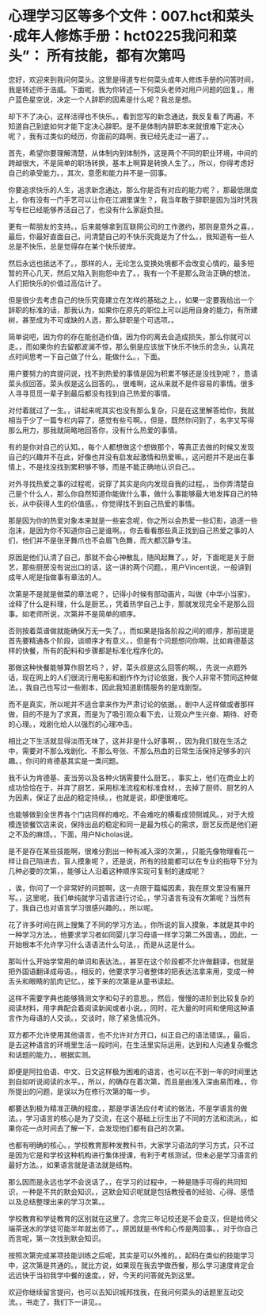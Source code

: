 # 心理学习区等多个文件：007.hct和菜头·成年人修炼手册：hct0225我问和菜头”： 所有技能，都有次第吗

您好，欢迎来到我问何菜头。这里是得道专栏何菜头成年人修炼手册的问答时间，我是转述师于浩威。下面呢，我为你转述一下何菜头老师对用户问题的回复。，用户蓝色星空说，决定一个人辞职的因素是什么呢？我总是想。

却下不了决心，这样活得也不快乐。，看到您写的新念通达，我反复看了两遍，不知道自己到底如何才能下定决心辞职。是不是体制内辞职本来就很难下定决心呢？，我有过类似的经历，你面前的路啊，我已经先走过一遍了。。

首先，希望你要理解清楚，从体制内到体制外，这是两个不同的职业环境，中间的跨越很大，不是简单的职场转换，基本上啊算是转换人生了。，所以，你得考虑好自己的承受能力。，其次，意愿和能力并不是一回事。

你要追求快乐的人生，追求新念通达，那么你是否有对应的能力呢？，那最低限度上，你有没有一门手艺可以让你在江湖里谋生？，我当年敢于辞职是因为当时凭我写专栏已经能够养活自己了，也没有什么家庭负担。

更有一帮朋友的支持。，后来能够拿到互联网公司的工作邀约，那则是意外之喜。，最后，你最好直面自己，问清楚自己的不快乐究竟是为了什么。，我知道有一些人总是不快乐，总是觉得存在某个快乐彼岸。

然后永远也抵达不了。，那样的人，无论怎么变换处境都不会改变心情的，最多短暂的开心几天，然后又陷入到抱怨中去了。，我有一个不是那么政治正确的想法，人们把快乐的价值过高估计了。

但是很少去考虑自己的快乐究竟建立在怎样的基础之上。，如果一定要我给出一个辞职的标准的话，那我认为，如果你在原先的职位上可以运用自身的能力，有所建树，甚至成为不可或缺的人选，那么辞职是个可选项。。

简单说吧，因为你的存在能创造价值，因为你的离去会造成损失，那么你就可以走。，而如果你的去留都波澜不惊，那么倒是应该放下快乐不快乐的念头，认真花点时间思考一下自己做了什么，能做什么。，下面。

用户要努力的宾提问说，找不到热爱的事情是因为积累不够还是没找到呢？，恳请菜头叔回答。菜头叔是这么回答的。，很难啊，这从来就不是件容易的事情。很多人寻寻觅觅一辈子到最后都没有找到自己热爱的事情。

对付着就过了一生。，讲起来呢其实也没有那么复杂，只是在这里解答给你，我就相当于少了一篇专栏内容了，感觉有些亏啊。，但是，既然你问到了，名字又写得那么用力，那我就简略地回答你，没有什么热爱的事情。

有的是你对自己的认知。，每个人都想做这个想做那个，等真正去做的时候又发现自己的兴趣并不在此，好像也并没有启发起激情和热爱嘛。，这问题并不是出在事情上，不是找没找到累积够不够，而是不能正确地认识自己。。

对外寻找热爱之事的过程呢，说穿了其实是向内发现自我的过程。，当你弄清楚自己是个什么人，那么你自然知道你能做什么事，做什么事能够最大地发挥自己的特长，从中获得人生的价值感。，你觉得找不到自己热爱的事情。

那是因为你的热爱对象本来就是一些妄念呢，你之所以会热爱一些幻影，追逐一些泡沫，是因为你不知道你自己是谁啊。，你去看看那些真正找到自己热爱之事的人们，他们并不是张牙舞爪也不会眉飞色舞，而大都沉静专注。

原因是他们认清了自己，那就不会心神散乱，随风起舞了。，好，下面呢是关于厨艺，那些厨房没有说出口的话，这一讲的两个问题。，用户Vincent说，一般讲到成年人呢是指做事有章法的人。

次第是不是就是做菜的章法呢？，记得小时候有部动画片，叫做《中华小当家》，诠释了什么是料理，什么是厨艺。，凭着热学自己上手，那就发现完全不是那么回事。如老师所说，次第并不是简单的顺序。

否则按着菜谱做就能确保万无一失了。，而如果是指各阶段之间的顺序，那前提是首先要精通各个阶段，谈顺序才有意义。，但是有个问题想问你啊，比如肯德基这样的快餐，所有的配料和步骤都是标准化程序化的。

那做这种快餐能够算作厨艺吗？，好，菜头叔是这么回答的啊。，先说一点题外话，现在网上的人们很流行用电影和剧作作为讨论依据，我个人非常不赞同这种做法。，我自己也写过一些剧本，因此我知道剧情服务的是戏剧型。

而不是真实，所以呢并不适合拿来作为严肃讨论的依据。，剧中人这样做或者那样做，目的不是为了求真，而是为了吸引观众看下去，让观众产生兴奋、期待、好奇的心理。，戏剧化给人以强烈的心理冲击。

相比之下生活就显得淡而无味了，这并非是什么好事啊，，因为我们就在生活之中，需要对不那么戏剧化、不那么夸张、不那么热血的日常生活保持足够多的兴趣。，你问的肯德基其实是一类问题。

我不认为肯德基、麦当劳以及各种火锅需要什么厨艺。，事实上，他们在商业上的成功恰恰在于，并弃了厨艺，采用标准流程和标准食材，，去掉了厨师、厨艺的人为因素，保证了出品的稳定持续。，也就是说，即便很难吃。

也能够做到全世界各个门店同样的难吃，不会难吃的横看成领侧城风。，对于大规模连锁餐饮店来说，保持出品的稳定和同一是最为核心的需求，厨艺反而是他们避之不及的麻烦。，下面，用户Nicholas说。

是不是存在某些技能啊，很难分割出一种有减入深的次第，，只能先像物理看花一样让自己陷进去，盲人摸象呢？，还是说，所有的技能都可以在专业的指导下分为几种必要的次第，，能够让人沿着这种顺序实现可复制的速成呢？

，诶，你问了一个非常好的问题啊，这一点限于篇幅因素，我在原文里没有展开写。，这里呢，我们单纯就学习语言进行讨论。，学习语言有没有次第呢？当然有了，我自己也对语言学习很感兴趣的。，所以呢。

花了许多时间在网上搜集了不同的学习方法。，你所说的盲人摸象，本就是其中的一种学习方法。，他要求学习者如同婴儿学习母语一样学习第二外国语。，因此，一开始根本不允许学习什么语语法什么句法，，而是从这是什么。

那叫什么开始学常用的单词和表达法。，甚至在这个阶段都不允许做翻译，也就是把外国语翻译成母语。，相反的，他要求学习者整体的把表达法拿来用，变成一种舌头和眼睛的肌肉记忆。，接下来的次第是从童书读起。

这样不需要字典也能够猜测文字和句子的意思。，然后，慢慢的进阶到比较复杂的阅读材料，用字典配合着阅读新闻或者小说。，同时，花大量的时间和使用这种语言作为母语的人交谈。，交谈时，除了紧急情况外。

双方都不允许使用其他语言，也不允许对方开口，纠正自己的语法错误。，最后，是去这种语言的环境里生活一段时间，在生活里实际运用，达到和人沟通复杂概念和话题的能力。，根据实测。

即便是阿拉伯语、中文、日文这样极为困难的语言，也可以在不到一年的时间里达到自如听说阅读的水平。，所以，的确存在着次第，而且是由浅入深由易而难。，你所提出的问题，是误以为在修行次第的每一步。

都要达到极为精准正确的程度。，那是学语法应付考试的做法，不是学语言的做法。，学习语言的核心是为了交流，在这个基础上衍生出了不同的方法和流派。，如果你花一点时间去了解一下，会发现他们都有自己的次第。

也都有明确的核心。，学校教育那种发教科书，大家学习语法的学习方式，只不过是因为它是和学校这种机构进行集体授课，有利于考核测试，但未必是学习语言的最好方法。，如果语言就是语法就是结构。

那么因而是永远也学不会说话了。，在学习的过程中，一种是随手可得的共同知识，一种是不共的默会知识。，这默会知识呢就是包括教授者的经验、心得、感悟以及总结整理出来的学习次第。。

学校教育和学徒教育的区别就在这里了。念完三年记校还是不会变汉，但是给师父端茶送水的学徒可能半年就出师了。，原因就是书传和心传是两回事。，对于你自己而言呢，第一次找到默会知识。

按照次第完成某项技能训练之后呢，其实是可以外推的。，起码在类似的技能学习中，这次第是共通的。，就比方说，如果现在我去学做西餐，那么学习速度肯定会远远快于当初我学中餐的速度。，好，今天的问答就先到这里。

欢迎你继续留言提问，也可以去知识城邦找我，在我问何菜头的话题里互动交流。，书走了，我们下一讲见。。